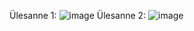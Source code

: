 Ülesanne 1: ![image](https://github.com/user-attachments/assets/0f27e552-c084-46bb-84da-75a48a951fea)
Ülesanne 2: ![image](https://github.com/user-attachments/assets/bdbd0adb-c6aa-461c-9ee5-574545416e30)


